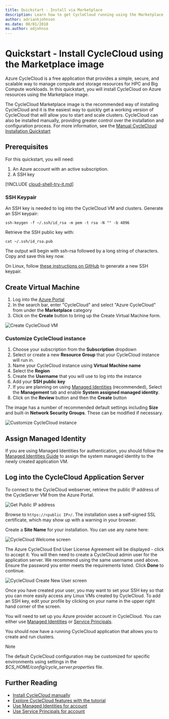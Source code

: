 ```yaml
---
title: Quickstart - Install via Marketplace
description: Learn how to get CycleCloud running using the Marketplace image. Create a virtual machine, assign Managed Identity, and sign in to the CycleCloud web server.
author: adriankjohnson
ms.date: 08/01/2018
ms.author: adjohnso
---
```


# Quickstart - Install CycleCloud using the Marketplace image

Azure CycleCloud is a free application that provides a simple, secure, and scalable way to manage compute and storage resources for HPC and Big Compute workloads. In this quickstart, you will install CycleCloud on Azure resources using the Marketplace image. 

The CycleCloud Marketplace image is the recommended way of installing CycleCloud and it is the easiest way to quickly get a working version of CycleCloud that will allow you to start and scale clusters. CycleCloud can also be installed manually, providing greater control over the installation and configuration process. For more information, see the [Manual CycleCloud Installation Quickstart](./how-to/install-manual.md)

## Prerequisites

For this quickstart, you will need:

1. An Azure account with an active subscription.
1. A SSH key

[!INCLUDE [cloud-shell-try-it.md](~/includes/cloud-shell-try-it.md)]

### SSH Keypair

An SSH key is needed to log into the CycleCloud VM and clusters. Generate an SSH keypair:

```azurecli-interactive
ssh-keygen -f ~/.ssh/id_rsa -m pem -t rsa -N "" -b 4096
```

Retrieve the SSH public key with:

```azurecli-interactive
cat ~/.ssh/id_rsa.pub
```

The output will begin with ssh-rsa followed by a long string of characters. Copy and save this key now.

On Linux, follow [these instructions on GitHub](https://help.github.com/articles/generating-a-new-ssh-key-and-adding-it-to-the-ssh-agent/) to generate a new SSH keypair.

## Create Virtual Machine

1. Log into the [Azure Portal](https://ms.portal.azure.com)
1. In the search bar, enter "CycleCloud" and select "Azure CycleCloud" from under the **Marketplace** category
1. Click on the **Create** button to bring up the Create Virtual Machine form.

![Create CycleCloud VM](~/images/create-cyclecloud-vm.png)

### Customize CycleCloud instance

1. Choose your subscription from the **Subscription** dropdown
1. Select or create a new **Resource Group** that your CycleCloud instance will run in.
1. Name your CycleCloud instance using **Virtual Machine name**
1. Select the **Region**
1. Create the **Username** that you will use to log into the instance
1. Add your **SSH public key**
1. If you are planning on using [Managed Identities](https://docs.microsoft.com/azure/active-directory/managed-identities-azure-resources/overview) (recommended), Select the **Management** tab and enable **System assigned managed identity**.
1. Click on the **Review** button and then the **Create** button

The image has a number of recommended default settings including **Size** and built-in **Network Security Groups**. These can be modified if necessary.

![Customize CycleCloud instance](~/images/customize-marketplace-image.png)

## Assign Managed Identity

If you are using Managed Identities for authentication, you should follow the [Managed Identities Guide](./how-to/managed-identities.md) to assign the system managed identity to the newly created application VM.

## Log into the CycleCloud Application Server

To connect to the CycleCloud webserver, retrieve the public IP address of the CycleServer VM from the Azure Portal.

![Get Public IP address](~/images/get-public-ip.png)

Browse to `https://<public IP>/`. The installation uses a self-signed SSL certificate, which may show up with a warning in your browser.

Create a **Site Name** for your installation. You can use any name here:

![CycleCloud Welcome screen](~/images/cc-first-login.png)

The Azure CycleCloud End User License Agreement will be displayed - click to accept it. You will then need to create a CycleCloud admin user for the application server. We recommend using the same username used above. Ensure the password you enter meets the requirements listed. Click **Done** to continue.

![CycleCloud Create New User screen](~/images/create-new-user.png)

Once you have created your user, you may want to set your SSH key so that you can more easily access any Linux VMs created by CycleCloud. To add an SSH key, edit your profile by clicking on your name in the upper right hand corner of the screen.

You will need to set up you Azure provider account in CycleCloud. You can either use [Managed Identities](./how-to/managed-identities.md) or [Service Principals](./how-to/service-principals.md).

You should now have a running CycleCloud application that allows you to create and run clusters.

> [!NOTE]
> The default CycleCloud configuration may be customized for specific environments using settings in the _$CS_HOME/config/cycle_server.properties_ file.

## Further Reading

* [Install CycleCloud manually](./how-to/install-manual.md)
* [Explore CycleCloud features with the tutorial](./tutorials/create-cluster.md)
* [Use Managed Identities for account](./how-to/managed-identities.md)
* [Use Service Principals for account](./how-to/service-principals.md)